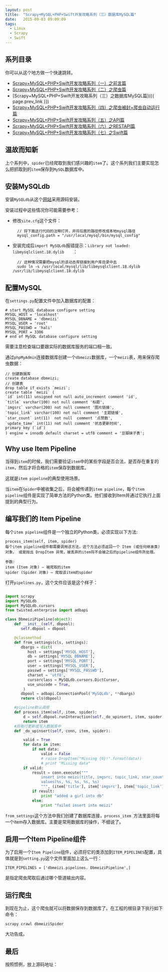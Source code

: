```yaml
---
layout: post
title:  "Scrapy+MySQL+PHP+Swift开发攻略系列（三）数据库MySQL篇"
date:   2015-09-03 09:09:09
tags:
  - Linux
  - Scrapy
  - Swift
---
```


## 系列目录

你可以从这个地方做一个快速跳转。

- [Scrapy+MySQL+PHP+Swift开发攻略系列（一）之前言篇](http://blog.coderharry.com/2015/08/08/fullstack-of-Scrapy+MySQL+PHP+Swift1.html)
- [Scrapy+MySQL+PHP+Swift开发攻略系列（二）之爬虫篇](http://blog.coderharry.com/2015/08/08/fullstack-of-Scrapy+MySQL+PHP+Swift2.html)
- [Scrapy+MySQL+PHP+Swift开发攻略系列（三）之数据库MySQL篇]({{ page.prev_link }})
- [Scrapy+MySQL+PHP+Swift开发攻略系列（四）之爬虫被封+爬虫自动运行篇]()
- [Scrapy+MySQL+PHP+Swift开发攻略系列（五）之API篇]()
- [Scrapy+MySQL+PHP+Swift开发攻略系列（六）之RESTAPI篇]()
- [Scrapy+MySQL+PHP+Swift开发攻略系列（七）之Swift篇]()

## 温故而知新

上个系列中，`spider`已经爬取到我们感兴趣的`item`了。这个系列我们主要实现怎么把抓取到的`item`保存到`MySQL`数据库中。

## 安装MySQLdb

安装`MySQLdb`从这个[网站](https://pypi.python.org/pypi/MySQL-python/1.2.5#downloads)采用源码安装。

安装过程中这些情况你可能需要参考：

- 修改`site.cfg`这个文件：

		// 将下面这行代码的注释打开，并将后面的路径修改成本地mysql路径
		mysql_config.path = "/usr/local/mysql/bin/mysql_config"
		
- 安装完成后`import MySQLdb`报错提示：`Library not loaded: libmysqlclient.18.dylib	`：

		// 这种情况需要把mysql的该动态库链接到用户库目录中去
		sudo ln -s /usr/local/mysql/lib/libmysqlclient.18.dylib /usr/lib/libmysqlclient.18.dylib

## 配置MySQL

在`settings.py`配置文件中加入数据库的配置：

	# start MySQL database configure setting
	MYSQL_HOST = 'localhost'
	MYSQL_DBNAME = 'dbmeizi'
	MYSQL_USER = 'root'
	MYSQL_PASSWD = 'hali'
	MYSQL_PORT = 3306
	# end of MySQL database configure setting

需要注意检查端口要跟实际的数据库服务的端口相一致。

通过`phpMyAdmin`连接数据库创建一个`dbmeizi`数据库，一个`meizi`表，用来保存爬虫数据：
	
	// 创建数据库
	create database dbmeizi;
	// 创建表
	drop table if exists `meizi`;
	create table `meizi` (
	`id` int(11) unsigned not null auto_increment comment 'id',
	`title` varchar(100) not null comment '标题',
	`imgsrc` varchar(200) not null comment '图片链接',
	`topic_link` varchar(100) not null comment '主题链接',
	`star_count` int(11)  not null  comment '点赞数',
	`update_time` int(11) not null comment '状态更新时间',
	primary key (`id`)
	) engine = innodb default charset = utf8 comment = '豆瓣妹子表';

## Why use Item Pipeline

当得到`item`的时候，我们需要验证`item`中的某些字段是否合法，是否存在重复的`item`，然后才将合格的`item`保存到数据库。

这就是`item pipeline`的典型使用场景。

当`item`在`Spider`中被收集之后，将会被传递到`item pipeline`，每个`item pipeline`组件是实现了简单方法的Python类。他们接收到Item并通过它执行上面提到的典型行为。

## 编写我们的 Item Pipeline

每个`item pipeline`组件是一个独立的Python类，必须实现以下方法:

	process_item(self, item, spider)
	每个item pipeline组件都需要调用该方法，这个方法必须返回一个 Item (或任何继承类)对象， 或是抛出 DropItem 异常，被丢弃的item将不会被之后的pipeline组件所处理。

	参数:	
	item (Item 对象) – 被爬取的item
	spider (Spider 对象) – 爬取该item的spider


打开`pipelines.py`，这个文件应该是这个样子：

``` python

import scrapy
import MySQLdb
import MySQLdb.cursors
from twisted.enterprise import adbapi

class DbmeiziPipeline(object):
    def __init__(self, dbpool):
	   self.dbpool = dbpool

    @classmethod
    def from_settings(cls, settings):
	   dbargs = dict(
		  host = settings['MYSQL_HOST'],
		  db = settings['MYSQL_DBNAME'],
		  port = settings['MYSQL_PORT'],
		  user = settings['MYSQL_USER'],
		  passwd = settings['MYSQL_PASSWD'],
		  charset = 'utf8',
		  cursorclass = MySQLdb.cursors.DictCursor,
		  use_unicode = True,
		)
	   dbpool = adbapi.ConnectionPool('MySQLdb', **dbargs)
	   return cls(dbpool)

    #pipeline默认调用
    def process_item(self, item, spider):
        d = self.dbpool.runInteraction(self._do_upinsert, item, spider)  
    	return item
    #将每行更新或写入数据库中
    def _do_upinsert(self, conn, item, spider):                 

    	valid = True
    	for data in item:
    		if not data:
    			valid = False
    			# raise DropItem("Missing {0}!".format(data))
    			# print "Missing data"
        if valid:
            result = conn.execute("""
                insert into meizi(title, imgsrc, topic_link, star_count, update_time) 
                values(%s, %s, %s, %s, %s)
                """, (item['title'], item['imgsrc'], item['topic_link'], item['star_count'], item['update_time']))
            if result:
                print "added a girl into db"
            else:
                print "failed insert into meizi"

```

`from_settings`这个方法中我们创建了数据库连接，`process_item `方法里面将每一个item存入数据库。主要是常用数据库的操作，不细说了。


## 启用一个Item Pipeline组件

为了启用一个`Item Pipeline`组件，必须将它的类添加到`ITEM_PIPELINES`配置，具体就是到`setting.py`这个文件里面加上这么一行：
	
	ITEM_PIPELINES = ['dbmeizi.pipelines. DbmeiziPipeline',] 

是指定爬虫爬取后通过哪个管道输出内容。

## 运行爬虫
到现在为止，这个爬虫就可以将数据保存到数据库了。在工程的根目录下执行如下命令：

	scrapy crawl dbmeiziSpider



大功告成。

## 最后

按照惯例，放上源码地址：




